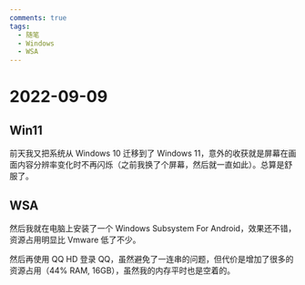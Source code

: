 ```yaml
---
comments: true
tags:
  - 随笔
  - Windows
  - WSA
---
```


# 2022-09-09

## Win11

前天我又把系统从 Windows 10 迁移到了 Windows 11，意外的收获就是屏幕在画面内容分辨率变化时不再闪烁（之前我换了个屏幕，然后就一直如此）。总算是舒服了。

## WSA

然后我就在电脑上安装了一个 Windows Subsystem For Android，效果还不错，资源占用明显比 Vmware 低了不少。

然后再使用 QQ HD 登录 QQ，虽然避免了一连串的问题，但代价是增加了很多的资源占用（44% RAM, 16GB），虽然我的内存平时也是空着的。